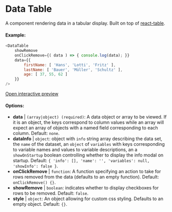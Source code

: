 # Data Table

A component rendering data in a tabular display. Built on top of [react-table](https://react-table.js.org/).

#### Example:

``` js
<DataTable
    showRemove
    onClickRemove={( data ) => { console.log(data); }}
    data={{ 
        firstName: [ 'Hans', 'Lotti', 'Fritz' ], 
        lastName: [ 'Bauer', 'Müller', 'Schultz' ],
        age: [ 37, 55, 62 ]
    }}
/>
```

[Open interactive preview](https://isle.heinz.cmu.edu/components/data-table)

#### Options:

* __data__ | `(array|object) (required)`: A data object or array to be viewed. If it is an object, the keys correspond to column values while an array will expect an array of objects with a named field corresponding to each column. Default: `none`.
* __dataInfo__ | `object`: object with `info` string array describing the data set, the `name` of the dataset, an `object` of `variables` with keys corresponding to variable names and values to variable descriptions, an a `showOnStartup` boolean controlling whether to display the info modal on startup. Default: `{
  'info': [],
  'name': '',
  'variables': null,
  'showInfo': false
}`.
* __onClickRemove__ | `function`: A function specifying an action to take for rows removed from the data (defaults to an empty function). Default: `onClickRemove() {}`.
* __showRemove__ | `boolean`: indicates whether to display checkboxes for rows to be removed. Default: `false`.
* __style__ | `object`: An object allowing for custom css styling. Defaults to an empty object. Default: `{}`.
